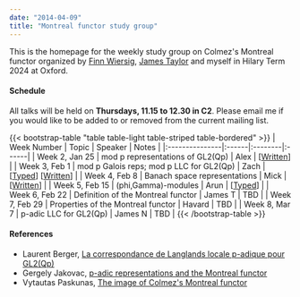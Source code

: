 ```yaml
---
date: "2014-04-09"
title: "Montreal functor study group"
---
```


This is the homepage for the weekly study group on Colmez's Montreal functor organized by [Finn Wiersig](http://finnwiersig.de/), [James Taylor](https://sites.google.com/view/taylorjames) and myself in Hilary Term 2024 at Oxford.

#### Schedule

All talks will be held on **Thursdays, 11.15 to 12.30 in C2**. Please email me if you would like to be added to or removed from the current mailing list.

{{< bootstrap-table "table table-light table-striped table-bordered" >}}
|   Week Number  | Topic | Speaker | Notes |
|:---------------|:------|:--------|:------|
| Week 2, Jan 25 | mod p representations of GL2(Qp) | Alex | [[Written](/study-groups/montreal-functor/week-2-alex.pdf)] |
| Week 3, Feb 1  | mod p Galois reps; mod p LLC for GL2(Qp) | Zach | [[Typed](/study-groups/montreal-functor/week-3-zach-1.pdf)] [[Written](/study-groups/montreal-functor/week-3-zach-2.pdf)] |
| Week 4, Feb 8  | Banach space representations | Mick | [[Written](/study-groups/montreal-functor/week-4-mick.pdf)] |
| Week 5, Feb 15 | (phi,Gamma)-modules | Arun | [[Typed](/study-groups/montreal-functor/week-5-arun.pdf)] |
| Week 6, Feb 22 | Definition of the Montreal functor | James T | TBD |
| Week 7, Feb 29 | Properties of the Montreal functor | Havard | TBD |
| Week 8, Mar 7  | p-adic LLC for GL2(Qp) | James N | TBD |
{{< /bootstrap-table >}}

#### References

- Laurent Berger, [La correspondance de Langlands locale p-adique pour GL2(Qp)](http://www.numdam.org/book-part/AST_2011__339__157_0/)
- Gergely Jakovac, [p-adic representations and the Montreal functor](https://www.math.elte.hu/thesisupload/thesisfiles/2023msc_mat2y-wwmo8o.pdf)
- Vytautas Paskunas, [The image of Colmez's Montreal functor](http://www.numdam.org/item/PMIHES_2013__118__1_0/)